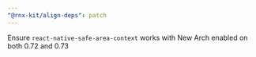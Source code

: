 ```yaml
---
"@rnx-kit/align-deps": patch
---
```


Ensure `react-native-safe-area-context` works with New Arch enabled on both 0.72 and 0.73
